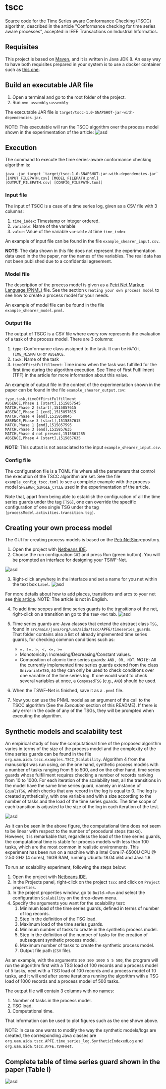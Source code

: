 # tscc
Source code for the Time Series aware Conformance Checking (TSCC) algorithm, 
described in the article "Conformance checking for time series aware processes", 
accepted in IEEE Transactions on Industrial Informatics. 

## Requisites
This project is based on [Maven](https://maven.apache.org/), and it is written
in Java JDK 8. An easy way to have both requisites prepared in your system is to use
a docker container such as [this one](https://github.com/carlossg/docker-maven/blob/d3dd6bc261c6173c5e52e3a7a36b6a3d8d2800b4/jdk-8/Dockerfile).

## Build an executable JAR file
1. Open a terminal and go to the root folder of the project.
2. Run `mvn assembly:assembly`

The executable JAR file is `target/tscc-1.0-SNAPSHOT-jar-with-dependencies.jar`. 

NOTE: This executable will run the TSCC algorithm over the process model shown in
the experimentation of the article:
![asd](https://i.imgur.com/16XcCV4.png)

## Execution
The command to execute the time series-aware conformance checking algorithm is:
```
java -jar target `target/tscc-1.0-SNAPSHOT-jar-with-dependencies.jar` [INPUT_FILEPATH.csv] [MODEL_FILEPATH.pnml]
[OUTPUT_FILEPATH.csv] [CONFIG_FILEPATH.toml]
```

### Input file
The input of TSCC is a case of a time series log, given as a CSV file with 3 columns:
1. `time_index`: Timestamp or integer ordered.
2. `variable`: Name of the variable
3. `value`: Value of the variable `variable` at time `time_index`

An example of input file can be found in the file `example_shearer_input.csv`. 

**NOTE:** The data shown in this file does not represent the experimentation data used
in the the paper, nor the names of the variables. The real data has not been published 
due to a confidential agreement.

### Model file
The description of the process model is given as a [Petri Net Markup Language (PNML)](http://www.pnml.org/)
file. See the section `Creating your own process model` to see how to create a process model
for your needs.

An example of model file can be found in the file `example_shearer_model.pnml`.

### Output file
The output of TSCC is a CSV file where every row represents the evaluation of a 
task of the process model. There are 3 columns:
1. `type`: Conformance class assigned to the task. It can be `MATCH`, `TIME_MISMATCH` 
or `ABSENCE`. 
2. `task`: Name of the task
3. `timeOfFirstFulfillment`: Time index when the task was fulfilled for the first
time during the algorithm execution. See Time of First Fulfillment (TFF) in the article
for more information about this value.

An example of output file in the context of the experimentation shown in the paper 
can be found in the file `example_shearer_output.csv`:
```csv
type,task,timeOfFirstFulfillment
ABSENCE,Phase 1 [start],1515857545
MATCH,Phase 2 [start],1515857615
ABSENCE,Phase 2 [end],1515857615
MATCH,Phase 4 [end],1515858045
ABSENCE,Phase 3 [start],1515857615
MATCH,Phase 1 [end],1515857595
MATCH,Phase 3 [end],1515857635
MATCH,Phase 4 not present,1515861285
ABSENCE,Phase 4 [start],1515857635
```

**NOTE:** This output is not associated to the input `example_shearer_input.csv`.

### Config file
The configuration file is a TOML file where all the parameters that control the 
execution of the TSCC algorithm are set. See the file `example_config_tscc.toml` 
to see a complete example with the process model `SHEERER_SINGLE_CYCLE` used in
the experimentation of the article.

Note that, apart from being able to establish the configuration of all the time 
series guards under the tag `[TSG]`, one can override the specific configuration 
of one single TSG under the tag `[processModel.activities.transition.tsg]`.

## Creating your own process model

The GUI for creating process models is based on the [PetriNetSim](https://github.com/zamzam/PetriNetSim)repository.

1. Open the project with [Netbeans IDE](https://netbeans.org/).
2. Choose the run configuration ``GUI`` and press Run (green button). You will 
be prompted an interface for designing your TSWF-Net.

![asd](https://i.imgur.com/QvizSPb.png)

3.  Right-click anywhere in the interface and set a name for you net within the 
text box `Label`.
![asd](https://i.imgur.com/8Fb35Er.png)

For more details about how to add places, transitions and arcs to your net see [this article](https://upcommons.upc.edu/bitstream/handle/2099.1/8965/Memoria.pdf?sequence=1&isAllowed=y).
NOTE: The article is not in English.

4. To add time scopes and time series guards to the transitions of the net, right-click
on a transition an go to the `TSWF-Net` tab.
![asd](https://i.imgur.com/i1116Bq.png)

5. Time series guards are Java classes that extend the abstract class `TSG`, found 
in `src/main/java/org/uam/aida/tscc/APFE/timeseries_guards`. That folder contains also
a list of already implemented time series guards, for checking common conditions such as:
    * `=, !=, >, <, <=, >=`
    * Monotonicity: Increasing/Decreasing/Constant values.
    * Composition of atomic time series guards: `AND, OR, NOT`.
*NOTE*: All the currently implemented time series guards extend from the class `UnivariateTSG`, so they 
can only be used to check conditions over one variable of the time series log. If one would want
to check several variables at once, a `ComposedTSG` (e.g., `AND`) should be used.

6. When the TSWF-Net is finished, save it as a `.pnml` file.

7. Now you can use the PNML model as an argument of the call to the TSCC algorithm 
(See the *Execution* section of this README). If there is any error in the code of
any of the TSGs, they will be prompted when executing the algorithm.

## Synthetic models and scalability test

An empirical study of how the computational time of the proposed algorithm varies 
in terms of the size of the process model and the complexity of the time series
guards can be found in the file `org.uam.aida.tscc.examples.TSCC_Scalability`. Algorithm 4 from the
manuscript was run using, on the one hand, synthetic process models with a number 
of tasks ranging from 5 to 500, and on the other hand, time series guards whose 
fulfillment requires checking a number of records ranking from 10 to 1000. For 
each iteration of the scalability test, all the transitions in the model have the 
same time series guard, namely an instance of `EqualsTSG`, which checks that any 
record in the log is equal to 0. The log is created synthetically, with one variable and
with a size according to the number of tasks and the load of the time series guards.
The time scope of each transition is adjusted to the size of the log in each iteration of the test.

![asd](https://i.imgur.com/ssLuWNd.png)

As it can be seen in the above figure, the computational time does not seem to 
be linear with respect to the number of procedural steps (tasks). However, it is 
remarkable that, regardless the load of the time series guards, the computational 
time is stable for process models with less than 100 tasks, which are the most common in realistic 
environments. This experiment has been run on a machine with a Intel Core 
i7-6500U CPU @ 2.50 GHz (4 cores), 16GB RAM, running Ubuntu 18.04 x64 and Java 1.8.

To run an scalability experiment, following the steps below:

1. Open the project with [Netbeans IDE](https://netbeans.org/).
2. In the Projects panel, right-click on the project `tscc` and click on 
`Project properties`.
3. In the project properties window, go to `Build->Run` and select the configuration
`Scalability` on the drop-down menu.
4. Specify the arguments you want for the scalability test:
    1. Minimum load of the time series guards, defined in terms of number of log records.
    2. Step in the definition of the TSG load.
    3. Maximum load of the time series guards.
    4. Minimum number of tasks to create in the synthetic process model.
    5. Step in the definition of the number of tasks for the creation of 
        subsequent synthetic process model.
    6. Maximum number of tasks to create the synthetic process model.
    7. Output file path (`CSV` file).

As an example, with the arguments `100 100 1000 5 5 500`, the program will
run the algorithm first with a TSG load of 100 records and a process model of 5 tasks,
next with a TSG load of 100 records and a process model of 10 tasks, and it will end
after some iterations running the algorithm with a TSG load of 1000 records and a 
process model of  500 tasks.

The output file will contain 3 columns with no names:
1. Number of tasks in the process model.
2. TSG load.
3. Computational time.

That information can be used to plot figures such as the one shown above.

NOTE: In case one wants to modify the way the synthetic models/logs are created, the
corresponding Java classes are `org.uam.aida.tscc.APFE.time_series_log.SyntheticIndexedLog` and
`org.uam.aida.tscc.APFE.TSWFnet`.

## Complete table of time series guard shown in the paper (Table I)

![asd](https://i.imgur.com/gLa1ls1.png)